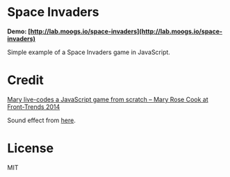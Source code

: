 # Space Invaders

**Demo: [http://lab.moogs.io/space-invaders](http://lab.moogs.io/space-invaders)**

Simple example of a Space Invaders game in JavaScript.

# Credit

[Mary live-codes a JavaScript game from scratch – Mary Rose Cook at Front-Trends 2014](http://vimeo.com/105955605)

Sound effect from [here](http://www.classicgaming.cc/classics/spaceinvaders/sounds.php).

# License

MIT
